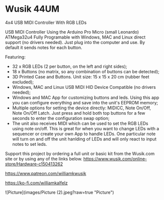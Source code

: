 # Wusik 44UM
 4x4 USB MIDI Controller With RGB LEDs

USB MIDI Controller Using the Arduino Pro Micro (small Leonardo) ATMega32u4
Fully Programable with Windows, MAC and Linux direct support (no drivers needed). Just plug into the computer and use. By default it sends notes for each button.

Featuring:

- 32 x RGB LEDs (2 per button, on the left and right sides);
- 18 x Buttons (no matrix, so any combination of buttons can be detected);
- 3D Printed Case and Buttons. Unit size: 15 x 15 x 20 cm (rubber feet excluded);
- Windows, MAC and Linux USB MIDI HID Device Compatible (no drivers needed);
- Windows and MAC App for customizing buttons and leds. Using this app you can configure everything and save into the unit's EEPROM memory;
- Multiple options for setting the device directly: MIDICC, Note On/Off, Note On/Off Latch. Just press and hold both top buttons for a few seconds to enter the configuration swap option;
- The unit also receives MIDI which can be used to set the RGB LEDs using note on/off. This is great for when you want to change LEDs with a sequencer or create your own App to handle LEDs. One particular note will turn on and off the unit hanlding of LEDs and will only react to input notes to set leds.

Support this project by ordering a full unit or basic kit from the Wusik.com site or by using any of the links below.
https://www.wusik.com/online-store/Hardware-c150413262

https://www.patreon.com/williamkwusik

https://ko-fi.com/williamkalfelz

![Picture](images/Picture (2).jpeg?raw=true "Picture")